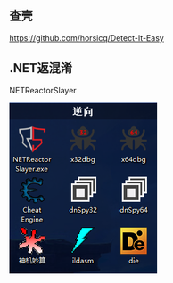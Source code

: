 ## 查壳

https://github.com/horsicq/Detect-It-Easy

## .NET返混淆

NETReactorSlayer

![image-20230721172948818](工具.assets/image-20230721172948818.png)
